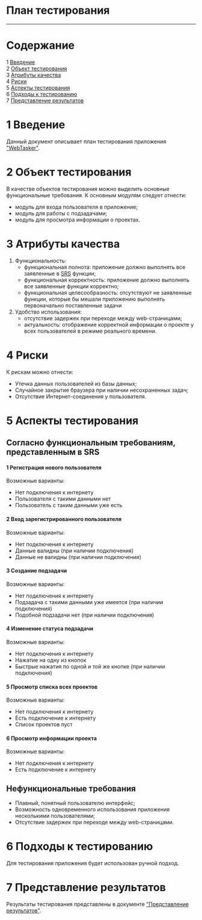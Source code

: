 # План тестирования  
---

# Содержание  
1 [Введение](#introduction)  
2 [Объект тестирования](#items)  
3 [Атрибуты качества](#quality)  
4 [Риски](#risk)  
5 [Аспекты тестирования](#features)  
6 [Подходы к тестированию](#approach)  
7 [Представление результатов](#pass)  

<a name="introduction"/>  

# 1 Введение  

Данный документ описывает план тестирования приложения ["WebTasker"](https://github.com/Dmitry720/WebTasker).

<a name="items"/>  

# 2 Объект тестирования  

В качестве объектов тестирования можно выделить основные функциональные требования. К основным модулям следует отнести: 
* модуль для входа пользователя в приложение;  
* модуль для работы с подзадачами;   
* модуль для просмотра информации о проектах.   

<a name="quality"/>  

# 3 Атрибуты качества  

1. Функциональность:  
    - функциональная полнота: приложение должно выполнять все заявленные в [SRS](https://github.com/Dmitry720/WebTasker/blob/master/Documents/Requirements/RequirementsDocument.md#31-%D1%84%D1%83%D0%BD%D0%BA%D1%86%D0%B8%D0%BE%D0%BD%D0%B0%D0%BB%D1%8C%D0%BD%D1%8B%D0%B5-%D1%82%D1%80%D0%B5%D0%B1%D0%BE%D0%B2%D0%B0%D0%BD%D0%B8%D1%8F-) функции;
    - функциональная корректность: приложение должно выполнять все заявленные функции корректно;  
    - функциональная целесообразность: отсутствуют не заявленные функции, которые бы мешали приложению выполнять первоначально поставленные задачи
2. Удобство использования:  
    - отсутствие задержек при переходе между web-страницами;    
    - актуальность: отображение корректной информации о проекте у всех пользователей в режиме реального времени. 

<a name="risk"/>  

# 4 Риски  

К рискам можно отнести:
* Утечка данных пользователей из базы данных;  
* Случайное закрытие браузера при наличии несохраненных задач;  
* Отсутствие Интернет-соединения у пользователя.

<a name="features"/>  

# 5 Аспекты тестирования  

## Согласно функциональным требованиям, представленным в SRS  
#### 1  Регистрация нового пользователя  
  Возможные варианты:
  * Нет подключения к интернету
  * Пользователя с такими данными нет  
  * Пользователь с таким данными уже есть  
  
#### 2  Вход зарегистрированного пользователя 
  Возможные варианты:
  * Нет подключения к интернету
  * Данные валидны (при наличии подключения)   
  * Данные не валидны (при наличии подключения)  

#### 3  Создание подзадачи
  Возможные варианты:
  * Нет подключения к интернету
  * Подзадача с такими данными уже имеется (при наличии подключения)  
  * Подобной подзадачи нет (при наличии подключения)  

#### 4  Изменение статуса подзадачи 
  Возможные варианты:
  * Нет подключения к интернету  
  * Нажатие на одну из кнопок  
  * Быстрые нажатия по одной и той же кнопке (при наличии подключения)  
  
#### 5  Просмотр списка всех проектов
  Возможные варианты:
  * Нет подключения к интернету
  * Есть подключение к интернету  
  * Список проектов пуст
  
#### 6  Просмотр информации проекта
  Возможные варианты:
  * Нет подключения к интернету
  * Есть подключение к интернету  

## Нефункциональные требования  

* Плавный, понятный пользователю интерфейс;
* Возможность одновременного использования приложения несколькими пользователями;  
* Отсутствие задержек при переходе между web-страницами.  

<a name="approach"/>  

# 6 Подходы к тестированию  

Для тестирования приложения будет использован ручной подход.  

<a name="pass"/>  

# 7 Представление результатов  

Результаты тестирования представлены в документе ["Представление результатов"](../Tests/TestResults.md).  
